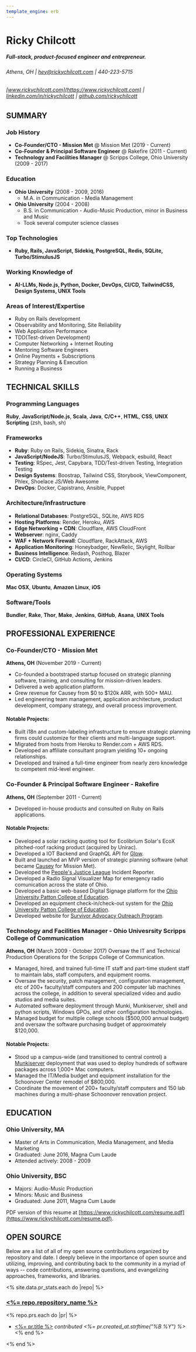 ```yaml
---
template_engine: erb
---
```

<style><%= File.read(__dir__ + "/resume.css") %></style>

Ricky Chilcott
======

##### Full-stack, product-focused engineer and entrepreneur.
###### Athens, OH | hey@rickychilcott.com | 440-223-5715
###### [www.rickychilcott.com](https://www.rickychilcott.com) | [linkedin.com/in/rickychilcott](https://linkedin.com/in/rickychilcott) | [github.com/rickychilcott](https://github.com/rickychilcott)

SUMMARY
-------

### Job History
- **Co-Founder/CTO - Mission Met** @ Mission Met (2019 - Current)
- **Co-Founder & Principal Software Engineer** @ Rakefire (2011 - Current)
- **Technology and Facilities Manager** @ Scripps College, Ohio University (2009 - 2017)

### Education
- **Ohio University** (2008 - 2009, 2016)
  - M.A. in Communication - Media Management
- **Ohio University** (2004 - 2008)
  - B.S. in Communication - Audio-Music Production, minor in Business and Music
  - Took several computer science classes

### Top Technologies
- **Ruby, Rails, JavaScript, Sidekiq, PostgreSQL, Redis, SQLite, Turbo/StimulusJS**

### Working Knowledge of
- **AI-LLMs, Node.js, Python, Docker, DevOps, CI/CD, TailwindCSS, Design Systems, UNIX Tools**

### Areas of Interest/Expertise
- Ruby on Rails development
- Observability and Monitoring, Site Reliability
- Web Application Performance
- TDD(Test-driven Development)
- Computer Networking + Internet Routing
- Mentoring Software Engineers
- Online Payments + Subscriptions
- Strategy Planning & Execution
- Running a Business

TECHNICAL SKILLS
----------------

### Programming Languages
**Ruby**, **JavaScript/Node.js**, **Scala**, **Java**, **C/C++**, **HTML**, **CSS**, **UNIX Scripting** (zsh, bash, sh)

### Frameworks
- **Ruby**: Ruby on Rails, Sidekiq, Sinatra, Rack
- **JavaScript/NodeJS**: Turbo/StimulusJS, Webpack, esbuild, React
- **Testing**: RSpec, Jest, Capybara, TDD/Test-driven Testing, Integration Testing
- **Design Systems**: Boostrap, Tailwind CSS, Storybook, ViewComponent, Phlex, Shoelace JS/Web Awesome
- **DevOps**: Docker, Capistrano, Ansible, Puppet

### Architecture/Infrastructure
- **Relational Databases**: PostgreSQL, SQLite, AWS RDS
- **Hosting Platforms**: Render, Heroku, AWS
- **Edge Networking + CDN**: Cloudflare, AWS CloudFront
- **Webserver**: nginx, Caddy
- **WAF + Network Firewall**: Cloudflare, RackAttack, AWS
- **Application Monitoring**: Honeybadger, NewRelic, Skylight, Rollbar
- **Business Intelligence**: Redash, Posthog, Blazer
- **CI/CD**: CircleCI, GitHub Actions, Jenkins

### Operating Systems
**Mac OSX**, **Ubuntu**, **Amazon Linux**, **iOS**

### Software/Tools
**Bundler**, **Rake**, **Thor**, **Make**, **Jenkins**, **GitHub**, **Asana**, **UNIX Tools**


PROFESSIONAL EXPERIENCE
-----------------------

### Co-Founder/CTO - Mission Met
**Athens, OH** (November 2019 - Current)
- Co-founded a bootstraped startup focused on strategic planning software, training, and consulting for mission-driven leaders.
- Delivered a web application platform.
- Grew revenue for Causey from $0 to $120k ARR, with 500+ MAU.
- Led engineering team management, application architecture, product development, company strategy, and overall process improvement.

#### Notable Projects:
- Built i18n and custom-labeling infrastructure to ensure strategic planning firms could customize for their clients and multi-language support.
- Migrated from hosts from Heroku to Render.com + AWS RDS.
- Developed an affiliate consultant program yielding 10+ ongoing relationships.
- Developed and trained a full-time engineer from nearly zero knowledge to competent mid-level engineer.

### Co-Founder & Principal Software Engineer - Rakefire
**Athens, OH** (September 2011 - Current)
- Developed in-house products and consulted on Ruby on Rails applications.

#### Notable Projects:
- Developed a solar racking quoting tool for Ecolibrium Solar's EcoX pitched-roof racking product (acquired by Unirac).
- Developed a IOT Backend and GraphQL API for [Glow](https://www.kickstarter.com/projects/1178650747/glow-the-smart-energy-tracker-for-your-home).
- Built and launched an MVP version of strategic planning software (what became [Causey](https://www.causey.app/) for Mission Met).
- Developed the [People's Justice League](https://peoplesjusticeleague.com) Incident Reporter.
- Developed a Radio Signal Visualizer Map for emergency radio comunication across the state of Ohio.
- Developed a basic web-based Digital Signage platform for the [Ohio University Patton College of Education](https://www.ohio.edu/education/).
- Developed an equipment check-in/check-out system for the [Ohio University Patton College of Education](https://www.ohio.edu/education/).
- Developed website for [Survivor Advocacy Outreach Program](https://www.saopseoh.org/).

### Technology and Facilities Manager - Ohio Univesrsity Scripps College of Communication
**Athens, OH** (March 2009 - October 2017)
Oversaw the IT and Technical Production Operations for the Scripps College of Communication.

- Managed, hired, and trained full-time IT staff and part-time student staff to maintain labs, staff computers, and equipment rooms.
- Oversaw the security, patch management, configuration management, etc of 200+ faculty/staff computers and 200 computer lab machines across the college, in addition to several specialized video and audio studios and media suites.
- Automated software deployment through Munki, Munkiserver, shell and python scripts, Windows GPOs, and other configuration technologies.
- Managed budget for multiple college schools ($500,000 annual budget) and oversaw the software purchasing budget of approximately $120,000.

#### Notable Projects:
- Stood up a campus-wide (and transitioned to central control) a [Munkiserver](https://github.com/munkiserver/munkiserver) deployment that was used to deploy hundreds of software packages across 1,000+ Mac computers.
- Managed the IT/Media budget and equipment installation for the Schoonover Center remodel of $800,000.
- Coordinate the movement of 200+ faculty/staff computers and 150 lab machines during a multi-phase Schoonover renovation project.


EDUCATION
---------

### Ohio University, MA
- Master of Arts in Communication, Media Management, and Media Marketing
- Graduated: June 2016, Magna Cum Laude
- Attended actively: 2008 - 2009

### Ohio University, BSC
- Majors: Audio-Music Production
- Minors: Music and Business
- Graduated: June 2011, Magna Cum Laude

PDF version of this resume at [https://www.rickychilcott.com/resume.pdf](https://www.rickychilcott.com/resume.pdf).

<div style="page-break-after: always;"></div>

OPEN SOURCE
-----------

Below are a list of all of my open source contributions organized by repository and date. I
deeply believe in the importance of open source and utilizing, improving, and contributing
back to the community in a myriad of ways -- code contributions, answering questions, and
evangelizing approaches, frameworks, and libraries.

<% site.data.pr_stats.each do |repo| %>
### [<%= repo.repository_name %>](<%= repo.url %>)

<% repo.prs.each do |pr| %>
* [<%= pr.title %>](<%= pr.url %>) _contributed <%= pr.created_at.strftime("%B %Y") %>_
<% end %>

<% end %>